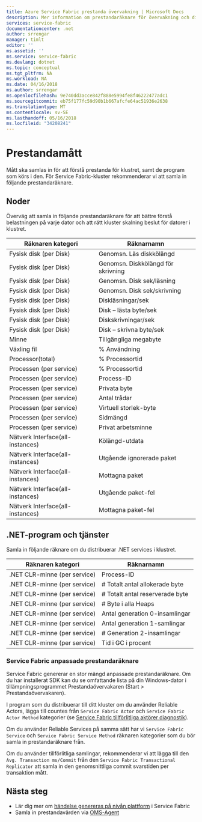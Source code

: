 ```yaml
---
title: Azure Service Fabric prestanda övervakning | Microsoft Docs
description: Mer information om prestandaräknare för övervakning och diagnostik av Azure Service Fabric-kluster.
services: service-fabric
documentationcenter: .net
author: srrengar
manager: timlt
editor: ''
ms.assetid: ''
ms.service: service-fabric
ms.devlang: dotnet
ms.topic: conceptual
ms.tgt_pltfrm: NA
ms.workload: NA
ms.date: 04/16/2018
ms.author: srrengar
ms.openlocfilehash: 9e740dd3acce842f888e5994fe8f46222477adc1
ms.sourcegitcommit: eb75f177fc59d90b1b667afcfe64ac51936e2638
ms.translationtype: MT
ms.contentlocale: sv-SE
ms.lasthandoff: 05/16/2018
ms.locfileid: "34208241"
---
```

# <a name="performance-metrics"></a>Prestandamått

Mått ska samlas in för att förstå prestanda för klustret, samt de program som körs i den. För Service Fabric-kluster rekommenderar vi att samla in följande prestandaräknare.

## <a name="nodes"></a>Noder

Överväg att samla in följande prestandaräknare för att bättre förstå belastningen på varje dator och att rätt kluster skalning beslut för datorer i klustret.

| Räknaren kategori | Räknarnamn |
| --- | --- |
| Fysisk disk (per Disk) | Genomsn. Läs diskkölängd |
| Fysisk disk (per Disk) | Genomsn. Diskkölängd för skrivning |
| Fysisk disk (per Disk) | Genomsn. Disk sek/läsning |
| Fysisk disk (per Disk) | Genomsn. Disk sek/skrivning |
| Fysisk disk (per Disk) | Diskläsningar/sek |
| Fysisk disk (per Disk) | Disk – lästa byte/sek |
| Fysisk disk (per Disk) | Diskskrivningar/sek |
| Fysisk disk (per Disk) | Disk – skrivna byte/sek |
| Minne | Tillgängliga megabyte |
| Växling fil | % Användning |
| Processor(total) | % Processortid |
| Processen (per service) | % Processortid |
| Processen (per service) | Process-ID |
| Processen (per service) | Privata byte |
| Processen (per service) | Antal trådar |
| Processen (per service) | Virtuell storlek-byte |
| Processen (per service) | Sidmängd |
| Processen (per service) | Privat arbetsminne |
| Nätverk Interface(all-instances) | Kölängd-utdata |
| Nätverk Interface(all-instances) | Utgående ignorerade paket |
| Nätverk Interface(all-instances) | Mottagna paket |
| Nätverk Interface(all-instances) | Utgående paket-fel |
| Nätverk Interface(all-instances) | Mottagna paket-fel |

## <a name="net-applications-and-services"></a>.NET-program och tjänster

Samla in följande räknare om du distribuerar .NET services i klustret. 

| Räknaren kategori | Räknarnamn |
| --- | --- |
| .NET CLR-minne (per service) | Process-ID |
| .NET CLR-minne (per service) | # Totalt antal allokerade byte |
| .NET CLR-minne (per service) | # Totalt antal reserverade byte |
| .NET CLR-minne (per service) | # Byte i alla Heaps |
| .NET CLR-minne (per service) | Antal generation 0-insamlingar |
| .NET CLR-minne (per service) | Antal generation 1-samlingar |
| .NET CLR-minne (per service) | # Generation 2-insamlingar |
| .NET CLR-minne (per service) | Tid i GC i procent |

### <a name="service-fabrics-custom-performance-counters"></a>Service Fabric anpassade prestandaräknare

Service Fabric genererar en stor mängd anpassade prestandaräknare. Om du har installerat SDK kan du se omfattande lista på din Windows-dator i tillämpningsprogrammet Prestandaövervakaren (Start > Prestandaövervakaren). 

I program som du distribuerar till ditt kluster om du använder Reliable Actors, lägga till countes från `Service Fabric Actor` och `Service Fabric Actor Method` kategorier (se [Service Fabric tillförlitliga aktörer diagnostik](service-fabric-reliable-actors-diagnostics.md)).

Om du använder Reliable Services på samma sätt har vi `Service Fabric Service` och `Service Fabric Service Method` räknaren kategorier som du bör samla in prestandaräknare från. 

Om du använder tillförlitliga samlingar, rekommenderar vi att lägga till den `Avg. Transaction ms/Commit` från den `Service Fabric Transactional Replicator` att samla in den genomsnittliga commit svarstiden per transaktion mått.


## <a name="next-steps"></a>Nästa steg

* Lär dig mer om [händelse genereras på nivån plattform](service-fabric-diagnostics-event-generation-infra.md) i Service Fabric
* Samla in prestandavärden via [OMS-Agent](service-fabric-diagnostics-oms-agent.md)
